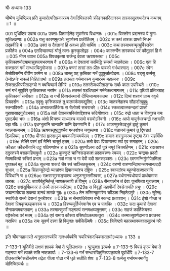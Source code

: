 श्रीः
अध्यायः 133

भीष्मेण युधिष्ठिरम् प्रति कुमारोत्पत्तिप्रकारस्य देवादिभिस्तस्मै क्रीडनकादिदानस्य तारकासुरवधादेश्च कथनम् ॥ 1 ॥

001	युधिष्ठिर उवाच 
001a	उक्ताः पितामहेनेह सुवर्णस्य विधानतः ।
001c	विस्तरेण प्रदानस्य ये गुणाः श्रुतिलक्षणाः ॥
002a	यत्तु कारणमुत्पत्तेः सुवर्णस्य प्रकीर्तितम् ।
002c	स कथं तारकः प्राप्तो निधनं तद्ब्रवीहि मे ॥
003a	उक्तं स दैवतानां हि अवध्य इति पार्थिव ।
003c	कथं तस्याभवन्मृत्युर्विस्तरेण प्रकीर्तय ॥
004a	एतदिच्छाम्यहं श्रोतुं त्वत्तः कुरुकुलोद्वह ।
004c	कार्त्स्न्येन तारकवधं परं कौतूहलं हि मे ॥
005	भीष्म उवाच 
005a	विपन्नकृत्या राजेन्द्र देवता ऋषयस्तथा ।
005c	कृत्तिकाश्चोदयामासुरपत्यभरणाय वै ॥
006a	न देवतानां काचिद्धि समर्था जातवेदसः ।
006c	एता हि शक्तास्तं गर्भं सन्धारयितुमोजसा ॥
007a	षण्णां तासां ततः प्रीतः पावको गर्भधारणात् ।
007c	स्वेन तेजोविसर्गेण वीर्येण परमेण च ॥
008a	तास्तु षट् कृत्तिका गर्भं पुपुषुर्जातवेदसः ।
008c	षट्सु वर्त्मसु तेजोऽग्नेः सकलं निहितं प्रभो ॥
009a	ततस्ता वर्धमानस्य कुमारस्य महात्मनः ।
009c	तेजसाऽभिपरीताङ्ग्यो न क्वचिच्छर्म लेभिरे ॥
010a	ततस्तेजःपरीताङ्ग्यः सर्वाः काल उपस्थिते ।
010c	समं गर्भं सुषुविरे कृतिकास्ता नरर्षभ ॥
011a	ततस्तं षडधिष्ठानं गर्भमेकत्वमागतम् ।
011c	पृथिवी प्रतिजग्राह कृत्तिकानां समीपतः ॥
012a	स गर्भो दिव्यसंस्थानो दीप्तिमान्पावकप्रभः ।
012c	दिव्यं शरवणं प्राप्य ववृधे प्रियदर्शनः ॥
013a	ददृशुः कृत्तिकास्तं तु बालमर्कसमद्युतिम् ।
013c	जातस्नेहाश्च सौहार्दात्पुपुषुः स्तन्यविस्रवैः ॥
014a	अभवत्कार्तिकेयः स त्रैलोक्ये सचराचरे ।
014c	स्कन्नत्वात्स्कन्दतां प्राप्तो गुहावासाद्गुहोऽभवत् ॥
015a	ततो देवास्त्रयस्त्रिंशद्दिशश्च सदिगीश्वराः ।
015c	रुद्रो धाता च विष्णुश्च यमः पूषाऽर्यमा भगः ॥
016a	अंशो मित्रश्च साध्याश्च वासवो वसवोऽश्विनौ ।
016c	आपो वायुर्नभश्चन्द्रो नक्षत्राणि ग्रहा रविः ॥
017a	पृथग्भूतानि चान्यानि यानि देवगणानि वै ।
017c	आजग्मुस्तेऽद्भुतं द्रष्टुं कुमारं ज्वलनात्मजम् ॥
018a	ऋषयस्तुष्टुवुश्चैव गन्धर्वाश्च जगुस्तथा ।
018c	षडाननं कुमारं तु द्विषडक्षं द्विजप्रियम् ॥
019a	पीनांसं द्वादशभुजं पावकादित्यवर्चसम् ।
019c	शयानं शरगुल्मस्थं दृष्ट्वा देवाः सहर्षिभिः ।
019e	लेभिरे परमं हर्षं मेनिरे चासुरं हतम् ॥
020a	ततो देवाः प्रियाण्यस्य सर्व एव समाहरन् ।
020c	क्रीडतः क्रीडनीयानि ददुः पक्षिगणांश्च ह ॥
021a	सुपर्णोऽस्य ददौ पुत्रं मयूरं चित्रबर्हिणम् ।
021c	राक्षसाश्च ददुस्तस्मै वराहमहिषावुभौ ॥
022a	कुक्कुटं चाग्निसङ्काशं प्रददावरुणः स्वयम् ।
022c	चन्द्रमाः प्रददौ मेषमादित्यो रुचिरां प्रभाम् ॥
023a	गवां माता च गा देवी ददौ शतसहस्रशः ।
023c	छागमग्निर्गुणोपेतमिला पुष्पफलं बहु ॥
024a	सुधन्वा शकटं चैव रथं चाञ्चितकूबरम् ।
024c	वरुणो वारुणान्दिव्यान्सगजान्प्रददौ शुभान् ॥
025a	सिंहान्सुरेन्द्रो व्याघ्रांश्च द्विपानन्यांश्च दंष्ट्रिणः ।
025c	श्वापदांश्च बहून्घोराञ्शस्त्राणि विविधानि च ॥
026ac	राक्षसासुरसङ्घाश्च अनुजग्मुस्तमीश्वरम् ॥
027a	वर्धमानवधोपायं प्रार्थयामास तारकः ।
027c	उपायैर्बहुभिर्हन्तुं नाशकच्चापि तं विभुम् ॥
028a	सैनापत्येन तं देवाः पूजयित्वा गुहालयम् ।
028c	शशंसुर्विप्रकारं तं तस्मै तारककारितम् ॥
029a	स विवृद्धो महावीर्यो देवसेनापतिः प्रभुः ।
029c	जघानामोघया शक्त्या दानवं तारकं गुहः ॥
030a	तेन तस्मिन्कुमारेण क्रीडता निहतेऽसुरे ।
030c	सुरेन्द्रः स्थापितो राज्ये देवानां पुनरीश्वरः ॥
031a	स सेनापतिरेवाथ बभौ स्कन्दः प्रतापवान् ।
031c	ईशो गोप्ता च देवानां प्रियकृच्छङ्करस्य च ॥
032a	हिरण्यमूर्तिर्भगवानेष एव च पावकिः ।
032c	सदा कुमारो देवानां सैनापत्यमवाप्तवान् ॥
033a	तस्मात्सुवर्णं मङ्गल्यं रत्नमक्षय्यमुत्तमम् ।
033c	सहजं कार्तिकेयस्य वह्नेस्तेजः परं मतम् ॥
034a	एवं रामाय कौरव्य वसिष्ठोऽकथयत्पुरा ।
034c	तस्मात्सुवर्णदानाय प्रयतस्व नराधिप ॥
035a	रामः सुवर्णं दत्त्वा हि विमुक्तः सर्वकिल्बिषैः ।
035c	त्रिविष्टपे महत्स्थानमवापासुलभं नरैः ॥ 

इति श्रीमन्महाभारते अनुशासनपर्वणि दानधर्मपर्वणि त्रयस्त्रिंशदधिकशततमोऽध्यायः ॥ 133 ॥

7-133-1 श्रुतिर्वेदो लक्षणं ज्ञापकं येषां ते श्रुतिलक्षणाः । श्रुत्युक्ता इत्यर्थः ॥ 7-133-5 विपन्नं कृत्यं येषां ते गङ्गया गर्भे त्यक्ते सति नष्टकार्याः ॥ 7-133-6 गर्भं सन्धारयितुमित्यपकृष्यते पूर्वार्धेपि ॥ 7-133-7 प्रीतस्ताभिर्गरुडीरूपेण तद्रेतः पीत्वा षोढा गर्भे धृते सतीति शेषः ॥ 7-133-8 वर्त्मसु गर्भागमनमार्गेषु योनिष्वित्यर्थः ॥

